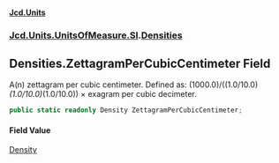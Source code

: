 #### [Jcd.Units](index.md 'index')
### [Jcd.Units.UnitsOfMeasure.SI](Jcd.Units.UnitsOfMeasure.SI.md 'Jcd.Units.UnitsOfMeasure.SI').[Densities](Densities.md 'Jcd.Units.UnitsOfMeasure.SI.Densities')

## Densities.ZettagramPerCubicCentimeter Field

A(n) zettagram per cubic centimeter. Defined as: (1000.0)/((1.0/10.0)*(1.0/10.0)*(1.0/10.0)) × exagram per cubic decimeter.

```csharp
public static readonly Density ZettagramPerCubicCentimeter;
```

#### Field Value
[Density](Density.md 'Jcd.Units.UnitTypes.Density')